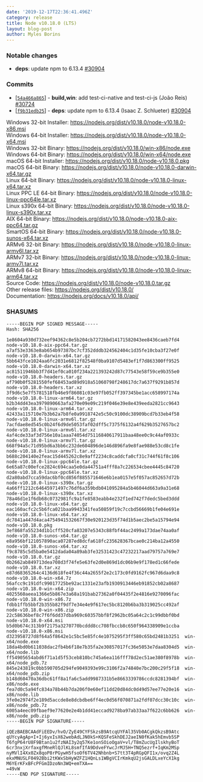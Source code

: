 ```yaml
---
date: '2019-12-17T22:36:41.496Z'
category: release
title: Node v10.18.0 (LTS)
layout: blog-post
author: Myles Borins
---
```


### Notable changes

- **deps**: update npm to 6.13.4 [#30904](https://github.com/nodejs/node/pull/30904)

### Commits

- [[`54a466a865`](https://github.com/nodejs/node/commit/54a466a865)] - **build,win**: add test-ci-native and test-ci-js (João Reis) [#30724](https://github.com/nodejs/node/pull/30724)
- [[`f9b31edb25`](https://github.com/nodejs/node/commit/f9b31edb25)] - **deps**: update npm to 6.13.4 (Isaac Z. Schlueter) [#30904](https://github.com/nodejs/node/pull/30904)

Windows 32-bit Installer: https://nodejs.org/dist/v10.18.0/node-v10.18.0-x86.msi \
Windows 64-bit Installer: https://nodejs.org/dist/v10.18.0/node-v10.18.0-x64.msi \
Windows 32-bit Binary: https://nodejs.org/dist/v10.18.0/win-x86/node.exe \
Windows 64-bit Binary: https://nodejs.org/dist/v10.18.0/win-x64/node.exe \
macOS 64-bit Installer: https://nodejs.org/dist/v10.18.0/node-v10.18.0.pkg \
macOS 64-bit Binary: https://nodejs.org/dist/v10.18.0/node-v10.18.0-darwin-x64.tar.gz \
Linux 64-bit Binary: https://nodejs.org/dist/v10.18.0/node-v10.18.0-linux-x64.tar.xz \
Linux PPC LE 64-bit Binary: https://nodejs.org/dist/v10.18.0/node-v10.18.0-linux-ppc64le.tar.xz \
Linux s390x 64-bit Binary: https://nodejs.org/dist/v10.18.0/node-v10.18.0-linux-s390x.tar.xz \
AIX 64-bit Binary: https://nodejs.org/dist/v10.18.0/node-v10.18.0-aix-ppc64.tar.gz \
SmartOS 64-bit Binary: https://nodejs.org/dist/v10.18.0/node-v10.18.0-sunos-x64.tar.xz \
ARMv6 32-bit Binary: https://nodejs.org/dist/v10.18.0/node-v10.18.0-linux-armv6l.tar.xz \
ARMv7 32-bit Binary: https://nodejs.org/dist/v10.18.0/node-v10.18.0-linux-armv7l.tar.xz \
ARMv8 64-bit Binary: https://nodejs.org/dist/v10.18.0/node-v10.18.0-linux-arm64.tar.xz \
Source Code: https://nodejs.org/dist/v10.18.0/node-v10.18.0.tar.gz \
Other release files: https://nodejs.org/dist/v10.18.0/ \
Documentation: https://nodejs.org/docs/v10.18.0/api/

### SHASUMS

```
-----BEGIN PGP SIGNED MESSAGE-----
Hash: SHA256

1e8604a930d732eef94362c8e5b204cb7272bbd14171582043ee8436caeb7fd4  node-v10.18.0-aix-ppc64.tar.gz
a7af53e3363e8ab654b97387bc7cf352dddb324562404c1d35fe10cba3f27e0f  node-v10.18.0-darwin-x64.tar.gz
5bb643fce1024aa6fc2031e6812f82548f0ba9107d5483ef1f7d863300ff9525  node-v10.18.0-darwin-x64.tar.xz
ac81511946bb3f7d41ef0ca010f234a221393242d87c77543e58f59ce9b355e0  node-v10.18.0-headers.tar.gz
af790b0f5281550fef68453ad89d918a51060798f248617dc7a637f9291b857d  node-v10.18.0-headers.tar.xz
3f9d6c5e7f5781518fb46e9f86081c03e97fb052ff397345be1acc658997174a  node-v10.18.0-linux-arm64.tar.gz
b2b34dd43ea3979890663afa270e09e09c219f046e39e8e439eeda2821cc9643  node-v10.18.0-linux-arm64.tar.xz
42433a115710e7b3b62a7b8fe0a9918742e5c50c9100dc38909bcd7b33eb4f58  node-v10.18.0-linux-armv6l.tar.gz
7acfdae8ed545c0b24f6d9de5053faf02dff5c7375f6132a4f629b3527657bc2  node-v10.18.0-linux-armv6l.tar.xz
4af4cde33af3d756e10a1aaa74054d75116840617911baa48ee0c9c44af0933c  node-v10.18.0-linux-armv7l.tar.gz
668f94a5c71d95bd6a3bb6c232de604896de146d896fa9e8fae988e53cd8c1fe  node-v10.18.0-linux-armv7l.tar.xz
b688c204140e2feac15d445262c8e9aff2234c8caddcfa0cf31c744f61f8c106  node-v10.18.0-linux-ppc64le.tar.gz
6e65a87c00efce2824c694caa5e0da44751a4fff8a7c226534cbee4445c84720  node-v10.18.0-linux-ppc64le.tar.xz
d2a80abd7cca59dac6bf0cd856f885571646e6b1ea0157e5f057ac852657d72b  node-v10.18.0-linux-s390x.tar.gz
4a66ff1212c64645971497c76df6a359bdb041095284a5b46044d663a9a31e68  node-v10.18.0-linux-s390x.tar.xz
78a46d1e1f6db68c0732981fc9a1fe8583eabb4e232f1ed742f7dedc5bed3ddd  node-v10.18.0-linux-x64.tar.gz
eac160acfc2c5b6fca021baa9943341fea50859f19c7ccbd56669b1fe04e691e  node-v10.18.0-linux-x64.tar.xz
dc7841a447d4aca4754941532667f30e920123d35f74d1b5aec2be5a15794e94  node-v10.18.0.pkg
3ef868fa55234d1b1cff520cfa83207e5343c88fbf44ac2499a173dae74aa0af  node-v10.18.0-sunos-x64.tar.gz
e8a956bf121057890aca07287ed8dcfa618fc235628367bcae0c214ba12a4550  node-v10.18.0-sunos-x64.tar.xz
f9c8785c5d5ba0e5412dada04a89ab3fe32531423c47232217aad79757a769e7  node-v10.18.0.tar.gz
0b2662ab849713dea708d3f74fe5e63fe2d0e869d1dc06b9e9f178ed1c66fede  node-v10.18.0.tar.xz
e87d68365264c4136d618fe4f36c44a2655f2e2c173c0fd9162fc967d6daa9c8  node-v10.18.0-win-x64.7z
56afcc9c191dfc99017725be92ac1331e23afb1930913446eb91852cb02a8687  node-v10.18.0-win-x64.zip
4025560aeea1366e5b867e3a68a191bab27362a0f04435f2e4816e9270096fac  node-v10.18.0-win-x86.7z
fdbb1ffb5bbf2b355b82f9df7e34e4e9f617ec5bc8120b6ba3b319025cc492af  node-v10.18.0-win-x86.zip
22c58636bef8c7f6f6dd37dba969c60357bbf8f2962bc05a64c2c1c99dbbf0bd  node-v10.18.0-x64.msi
b5d0b674c313b9f2175a3270770bcddd8cc708fbccb8c650f964338909e1ccba  node-v10.18.0-x86.msi
d323958727d8f64a5f8642e1c5bc5e85fc4e1075295f3ff580c65bd2481b3251  win-x64/node.exe
18da4bd0b611038dac2fb4b6f18e7b35fa2e30857017fc36e5053e7daa8304d5  win-x64/node.lib
ff54905654abd6f71a1d5f53ceb810bc745a6ea116fff78d2ec51ae380f8978b  win-x64/node_pdb.7z
845e243819c0bb590705d294fe9049393e99c3106f2a74840e7bc200c29f5f18  win-x64/node_pdb.zip
b148d60470a36dbc61ff8a1fa6c5add9987331b5e8663339786ccdc8281394bf  win-x86/node.exe
fea7d0c5a94fc834a78b44b7da206f0e60ef11dd20d84dc0d49d57ee77e20e16  win-x86/node.lib
3fe0e2974f2e189d5accde8e8dcbdbe6ff4ec0d56f070871a2fdf07dcc30c10c  win-x86/node_pdb.7z
6005a4eec09fbaef9e77620e2e4b1dd41eccad9278ba97ab33aa7f622c6bb626  win-x86/node_pdb.zip
-----BEGIN PGP SIGNATURE-----

iQEzBAEBCAAdFiEEDv/hvO/ZyE49CYFSkzsB9AtcqUYFAl35Vb0ACgkQkzsB9Atc
qUYcyAgAp+I+Ij6yxIsX62webAdLJN0kS+KQSFeSkhDEJ2aeIN0fKak5hEmvb5SP
T6fgP64rU8F9Btan1u2fzNAI3y2q57Ke1onSOioOgaV+vl/T8mZucUgIlskhyBoT
6cr3nxjXrfaxgfMneRlQJlKL8smfIfA9DdveFYwcJrMJ5H+TNQ5ezrf+IqKm2MSp
nyMVlI4Xx0Zx8qoP8rPGywH5fsoOf6TV42Nhbnb+S7tt3T4pRGpQFI1x/ovq2Z4L
ekxMNUSLF0492Bbi2tKWxSbHyWZFZ1HQnLs1WBgVCIrKmkqU2jsGALDLxeYcX1kg
M6YErKFxBFcPFGmIDzoNn3WQ+emTXA==
=49vW
-----END PGP SIGNATURE-----

```
